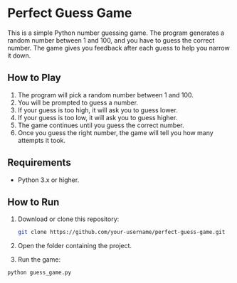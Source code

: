 # Perfect Guess Game

This is a simple Python number guessing game. The program generates a random number between 1 and 100, and you have to guess the correct number. The game gives you feedback after each guess to help you narrow it down.

## How to Play

1. The program will pick a random number between 1 and 100.
2. You will be prompted to guess a number.
3. If your guess is too high, it will ask you to guess lower.
4. If your guess is too low, it will ask you to guess higher.
5. The game continues until you guess the correct number.
6. Once you guess the right number, the game will tell you how many attempts it took.

## Requirements

- Python 3.x or higher.

## How to Run

1. Download or clone this repository:
   ```bash
   git clone https://github.com/your-username/perfect-guess-game.git
2. Open the folder containing the project.

3. Run the game:
  ```bash
  python guess_game.py
  ```


